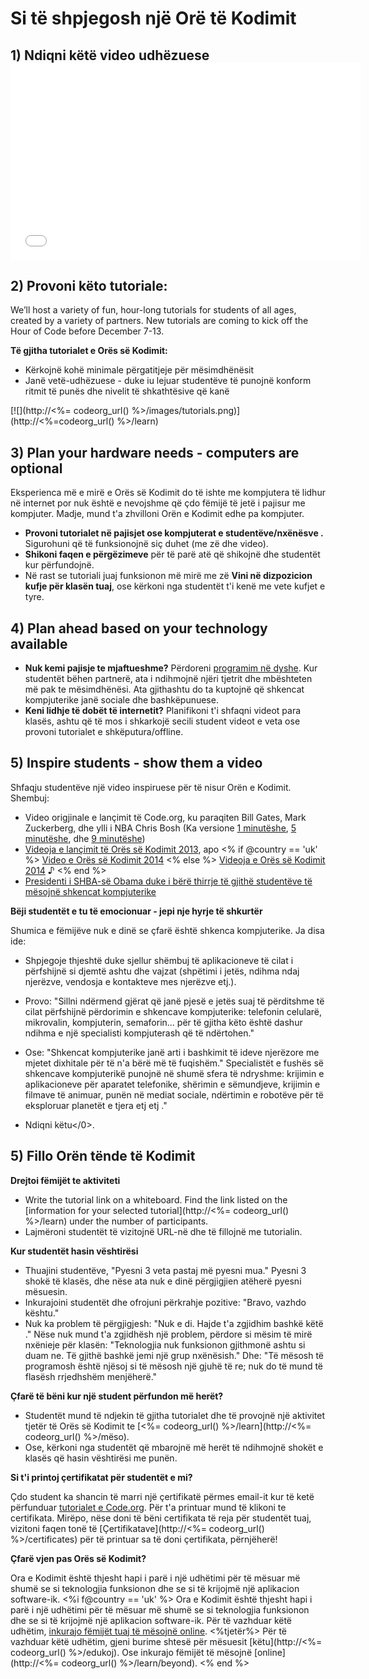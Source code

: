 

# Si të shpjegosh një Orë të Kodimit

## 1) Ndiqni këtë video udhëzuese <iframe width="560" height="315" src="//www.youtube.com/embed/tQeSke4hIds" frameborder="0" allowfullscreen></iframe>
## 2) Provoni këto tutoriale:

We’ll host a variety of fun, hour-long tutorials for students of all ages, created by a variety of partners. New tutorials are coming to kick off the Hour of Code before December 7-13.

**Të gjitha tutorialet e Orës së Kodimit:**

  * Kërkojnë kohë minimale përgatitjeje për mësimdhënësit
  * Janë vetë-udhëzuese - duke iu lejuar studentëve të punojnë konform ritmit të punës dhe nivelit të shkathtësive që kanë

[![](http://<%= codeorg_url() %>/images/tutorials.png)](http://<%=codeorg_url() %>/learn)

## 3) Plan your hardware needs - computers are optional

Eksperienca më e mirë e Orës së Kodimit do të ishte me kompjutera të lidhur në internet por nuk është e nevojshme që çdo fëmijë të jetë i pajisur me kompjuter. Madje, mund t'a zhvilloni Orën e Kodimit edhe pa kompjuter.

  * **Provoni tutorialet në pajisjet ose kompjuterat e studentëve/nxënësve .** Sigurohuni që të funksionojnë siç duhet (me zë dhe video).
  * **Shikoni faqen e përgëzimeve** për të parë atë që shikojnë dhe studentët kur përfundojnë. 
  * Në rast se tutoriali juaj funksionon më mirë me zë **Vini në dizpozicion kufje për klasën tuaj**, ose kërkoni nga studentët t'i kenë me vete kufjet e tyre.

## 4) Plan ahead based on your technology available

  * **Nuk kemi pajisje te mjaftueshme?** Përdoreni [programim në dyshe](http://www.ncwit.org/resources/pair-programming-box-power-collaborative-learning). Kur studentët bëhen partnerë, ata i ndihmojnë njëri tjetrit dhe mbështeten më pak te mësimdhënësi. Ata gjithashtu do ta kuptojnë që shkencat kompjuterike janë sociale dhe bashkëpunuese.
  * **Keni lidhje të dobët të internetit?** Planifikoni t'i shfaqni videot para klasës, ashtu që të mos i shkarkojë secili student videot e veta ose provoni tutorialet e shkëputura/offline.

## 5) Inspire students - show them a video

Shfaqju studentëve një video inspiruese për të nisur Orën e Kodimit. Shembuj:

  * Video origjinale e lançimit të Code.org, ku paraqiten Bill Gates, Mark Zuckerberg, dhe ylli i NBA Chris Bosh (Ka versione [1 minutëshe](https://www.youtube.com/watch?v=qYZF6oIZtfc), [5 minutëshe](https://www.youtube.com/watch?v=nKIu9yen5nc), dhe [9 minutëshe](https://www.youtube.com/watch?v=dU1xS07N-FA)) 
  * [Videoja e lançimit të Orës së Kodimit 2013](https://www.youtube.com/watch?v=FC5FbmsH4fw), apo <% if @country == 'uk' %> [Video e Orës së Kodimit 2014](https://www.youtube.com/watch?v=96B5-JGA9EQ) <% else %> [Videoja e Orës së Kodimit 2014](https://www.youtube.com/watch?v=rH7AjDMz_dc&index=2&list=PLzdnOPI1iJNe1WmdkMG-Ca8cLQpdEAL7Q) ♪ <% end %>
  * [Presidenti i SHBA-së Obama duke i bërë thirrje të gjithë studentëve të mësojnë shkencat kompjuterike](https://www.youtube.com/watch?v=6XvmhE1J9PY)

**Bëji studentët e tu të emocionuar - jepi nje hyrje të shkurtër**

Shumica e fëmijëve nuk e dinë se çfarë është shkenca kompjuterike. Ja disa ide:

  * Shpjegoje thjeshtë duke sjellur shëmbuj të aplikacioneve të cilat i përfshijnë si djemtë ashtu dhe vajzat (shpëtimi i jetës, ndihma ndaj njerëzve, vendosja e kontakteve mes njerëzve etj.).
  * Provo: "Sillni ndërmend gjërat që janë pjesë e jetës suaj të përditshme të cilat përfshijnë përdorimin e shkencave kompjuterike: telefonin celularë, mikrovalin, kompjuterin, semaforin... për të gjitha këto është dashur ndihma e një specialisti kompjuterash që të ndërtohen."
  * Ose: "Shkencat kompjuterike janë arti i bashkimit të ideve njerëzore me mjetet dixhitale për të n'a bërë më të fuqishëm." Specialistët e fushës së shkencave kompjuterikë punojnë në shumë sfera të ndryshme: krijimin e aplikacioneve për aparatet telefonike, shërimin e sëmundjeve, krijimin e filmave të animuar, punën në mediat sociale, ndërtimin e robotëve për të eksploruar planetët e tjera etj etj ."
  * Ndiqni këtu</0>. </li> </ul> 
    
    ## 5) Fillo Orën tënde të Kodimit
    
    **Drejtoi fëmijët te aktiviteti**
    
      * Write the tutorial link on a whiteboard. Find the link listed on the [information for your selected tutorial](http://<%= codeorg_url() %>/learn) under the number of participants. 
      * Lajmëroni studentët të vizitojnë URL-në dhe të fillojnë me tutorialin.
    
    **Kur studentët hasin vështirësi**
    
      * Thuajini studentëve, "Pyesni 3 veta pastaj më pyesni mua." Pyesni 3 shokë të klasës, dhe nëse ata nuk e dinë përgjigjien atëherë pyesni mësuesin.
      * Inkurajoini studentët dhe ofrojuni përkrahje pozitive: "Bravo, vazhdo kështu."
      * Nuk ka problem të përgjigjesh: "Nuk e di. Hajde t'a zgjidhim bashkë këtë ." Nëse nuk mund t'a zgjidhësh një problem, përdore si mësim të mirë nxënieje për klasën: "Teknologjia nuk funksionon gjithmonë ashtu si duam ne. Të gjithë bashkë jemi një grup nxënësish." Dhe: "Të mësosh të programosh është njësoj si të mësosh një gjuhë të re; nuk do të mund të flasësh rrjedhshëm menjëherë."
    
    **Çfarë të bëni kur një student përfundon më herët?**
    
      * Studentët mund të ndjekin të gjitha tutorialet dhe të provojnë një aktivitet tjetër të Orës së Kodimit te [<%= codeorg_url() %>/learn](http://<%= codeorg_url() %>/mëso).
      * Ose, kërkoni nga studentët që mbarojnë më herët të ndihmojnë shokët e klasës që hasin vështirësi me punën.
    
    **Si t'i printoj çertifikatat për studentët e mi?**
    
    Çdo student ka shancin të marri një çertifikatë përmes email-it kur të ketë përfunduar [tutorialet e Code.org](http://studio.code.org). Për t'a printuar mund të klikoni te certifikata. Mirëpo, nëse doni të bëni certifikata të reja për studentët tuaj, vizitoni faqen tonë të [Çertifikatave](http://<%= codeorg_url() %>/certificates) për të printuar sa të doni çertifikata, përnjëherë!
    
    **Çfarë vjen pas Orës së Kodimit?**
    
    Ora e Kodimit është thjesht hapi i parë i një udhëtimi për të mësuar më shumë se si teknologjia funksionon dhe se si të krijojmë një aplikacion software-ik. <%i f@country == 'uk' %> Ora e Kodimit është thjesht hapi i parë i një udhëtimi për të mësuar më shumë se si teknologjia funksionon dhe se si të krijojmë një aplikacion software-ik. Për të vazhduar këtë udhëtim, [inkurajo fëmijët tuaj të mësojnë online](http://uk.code.org/learn/beyond). <%tjetër%> Për të vazhduar këtë udhëtim, gjeni burime shtesë për mësuesit [këtu](http://<%= codeorg_url() %>/edukoj). Ose inkurajo fëmijët të mësojnë [online](http://<%= codeorg_url() %>/learn/beyond). <% end %>